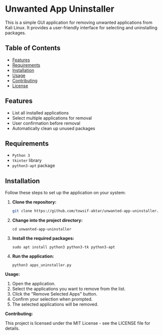 # Unwanted App Uninstaller

This is a simple GUI application for removing unwanted applications from Kali Linux. It provides a user-friendly interface for selecting and uninstalling packages.

## Table of Contents

- [Features](#features)
- [Requirements](#requirements)
- [Installation](#installation)
- [Usage](#usage)
- [Contributing](#contributing)
- [License](#license)

## Features

- List all installed applications
- Select multiple applications for removal
- User confirmation before removal
- Automatically clean up unused packages

## Requirements

- `Python 3`
- `tkinter` library
- `python3-apt` package

## Installation

Follow these steps to set up the application on your system:

1. **Clone the repository:**

   ```bash
   git clone https://github.com/towsif-aktar/unwanted-app-uninstaller.git


2. **Change into the project directory:**

   `cd unwanted-app-uninstaller`

3. **Install the required packages:**

   `sudo apt install python3 python3-tk python3-apt`

4. **Run the application:**

   `python3 apps_uninstaller.py`


**Usage:**

1. Open the application.
2. Select the applications you want to remove from the list.
3. Click the "Remove Selected Apps" button.
4. Confirm your selection when prompted.
5. The selected applications will be removed.


**Contributing:**

This project is licensed under the MIT License - see the LICENSE file for details.



